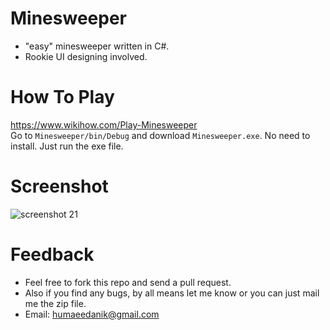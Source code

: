 # Minesweeper
* "easy" minesweeper written in C#.
* Rookie UI designing involved.

# How To Play
https://www.wikihow.com/Play-Minesweeper <br>
Go to `Minesweeper/bin/Debug` and download `Minesweeper.exe`. No need to install. Just run the exe file.

# Screenshot
![screenshot 21](https://user-images.githubusercontent.com/33657583/39392313-576c4632-4ad5-11e8-86c3-3fc50eb1d3a6.png)

# Feedback
* Feel free to fork this repo and send a pull request.
* Also if you find any bugs, by all means let me know or you can just mail me the zip file.
* Email: humaeedanik@gmail.com
